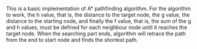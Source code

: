 This is a basic implementation of A* pathfinding algorithm. For the algorithm to work, 
the h value, that is, the distance to the target node, the g value, the distance to the starting node, 
and finally the f value, that is, the sum of the g and h values, must be defined for 
each neighbour node until it reaches the target node. When the searching part ends, 
algorithm will retrace the path from the end to start node and finds the shortest path.
